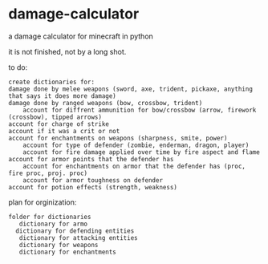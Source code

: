 # damage-calculator
a damage calculator for minecraft in python 

it is not finished, not by a long shot.

to do:

    create dictionaries for: 
	damage done by melee weapons (sword, axe, trident, pickaxe, anything that says it does more damage)
	damage done by ranged weapons (bow, crossbow, trident) 
	    account for diffrent ammunition for bow/crossbow (arrow, firework (crossbow), tipped arrows)
    account for charge of strike
    account if it was a crit or not
    account for enchantments on weapons (sharpness, smite, power)
        account for type of defender (zombie, enderman, dragon, player)     
        account for fire damage applied over time by fire aspect and flame
    account for armor points that the defender has
        account for enchantments on armor that the defender has (proc, fire proc, proj. proc)
        account for armor toughness on defender
    account for potion effects (strength, weakness) 
plan for orginization: 

    folder for dictionaries 
       dictionary for armo
      dictionary for defending entities
       dictionary for attacking entities
       dictionary for weapons
       dictionary for enchantments 
